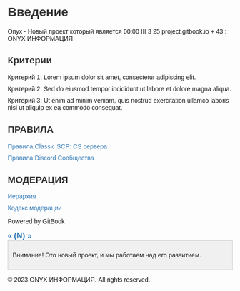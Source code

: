 <!DOCTYPE html>
<html lang="en">
<head>
  <meta charset="UTF-8">
  <title>ONYX ИНФОРМАЦИЯ</title>
  <style>
    body {
      font-family: Arial, sans-serif;
      margin: 20px;
    }
    h1, h2 {
      color: #333;
    }
    ul {
      list-style: none;
      padding: 0;
      margin: 0;
    }
    li {
      margin-bottom: 10px;
    }
    a {
      text-decoration: none;
      color: #337ab7;
    }
    a:hover {
      color: #23527c;
    }
   .prev,.next {
      font-size: 18px;
      font-weight: bold;
    }
   .alert {
      background-color: #f0f0f0;
      padding: 10px;
      border: 1px solid #ccc;
    }
  </style>
</head>
<body>
  <h1>Введение</h1>
  <p>Опух - Новый проект который является 00:00 III 3 25 project.gitbook.io + 43 : ONYX ИНФОРМАЦИЯ</p>
  <h2>Критерии</h2>
  <ul>
    <li>Критерий 1: Lorem ipsum dolor sit amet, consectetur adipiscing elit.</li>
    <li>Критерий 2: Sed do eiusmod tempor incididunt ut labore et dolore magna aliqua.</li>
    <li>Критерий 3: Ut enim ad minim veniam, quis nostrud exercitation ullamco laboris nisi ut aliquip ex ea commodo consequat.</li>
  </ul>
  <h2>ПРАВИЛА</h2>
  <ul>
    <li><a href="#">Правила Classic SCP: CS сервера</a></li>
    <li><a href="#">Правила Discord Сообщества</a></li>
  </ul>
  <h2>МОДЕРАЦИЯ</h2>
  <ul>
    <li><a href="#">Иерархия</a></li>
    <li><a href="#">Кодекс модерации</a></li>
  </ul>
  <p>Powered by GitBook</p>
  <a href="#" class="prev">&laquo;</a>
  <a href="#" class="next">(N) &raquo;</a>
  
  <!-- Alert message -->
  <div class="alert">
    <p>Внимание! Это новый проект, и мы работаем над его развитием.</p>
  </div>
  
  <!-- Footer section -->
  <footer>
    <p>&copy; 2023 ONYX ИНФОРМАЦИЯ. All rights reserved.</p>
  </footer>
  
  <!-- JavaScript code -->
  <script>
    // Add event listener to prev and next buttons
    document.addEventListener("DOMContentLoaded", function() {
      var prevButton = document.querySelector(".prev");
      var nextButton = document.querySelector(".next");
      
      prevButton.addEventListener("click", function() {
        alert("Previous page");
      });
      
      nextButton.addEventListener("click", function() {
        alert("Next page");
      });
    });
  </script>
</body>
</html>
